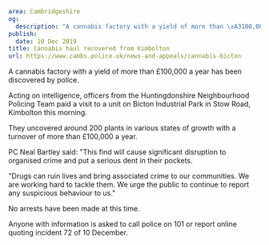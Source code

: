 ```yaml
area: Cambridgeshire
og:
  description: "A cannabis factory with a yield of more than \xA3100,000 a year has been discovered by police."
publish:
  date: 10 Dec 2019
title: Cannabis haul recovered from Kimbolton
url: https://www.cambs.police.uk/news-and-appeals/cannabis-bicton
```

A cannabis factory with a yield of more than £100,000 a year has been discovered by police.

Acting on intelligence, officers from the Huntingdonshire Neighbourhood Policing Team paid a visit to a unit on Bicton Industrial Park in Stow Road, Kimbolton this morning.

They uncovered around 200 plants in various states of growth with a turnover of more than £100,000 a year.

PC Neal Bartley said: "This find will cause significant disruption to organised crime and put a serious dent in their pockets.

"Drugs can ruin lives and bring associated crime to our communities. We are working hard to tackle them. We urge the public to continue to report any suspicious behaviour to us."

No arrests have been made at this time.

Anyone with information is asked to call police on 101 or report online quoting incident 72 of 10 December.
